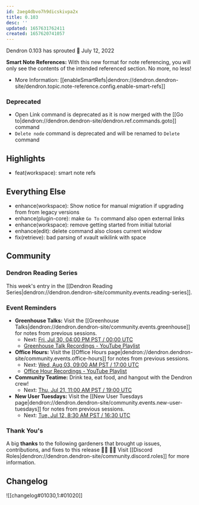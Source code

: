 ```yaml
---
id: 2aeg4dbvo7h9dicskivpa2x
title: 0.103
desc: ''
updated: 1657631762411
created: 1657620741057
---
```


Dendron 0.103 has sprouted  🌱
July 12, 2022


**Smart Note References:** With this new format for note referencing, you will only see the contents of the intended referenced section. No more, no less! 
- More Information: [[enableSmartRefs|dendron://dendron.dendron-site/dendron.topic.note-reference.config.enable-smart-refs]]

### Deprecated
- Open Link command is deprecated as it is now merged with the [[Go to|dendron://dendron.dendron-site/dendron.ref.commands.goto]] command
- `Delete node` command is deprecated and will be renamed to `Delete` command

## Highlights
- feat(workspace): smart note refs

## Everything Else
- enhance(workspace): Show notice for manual migration if upgrading from from legacy versions
- enhance(plugin-core): make `Go To` command also open external links
- enhance(workspace): remove getting started from initial tutorial
- enhance(edit): delete command also closes current window
- fix(retrieve): bad parsing of xvault wikilink with space

## Community

### Dendron Reading Series

This week's entry in the [[Dendron Reading Series|dendron://dendron.dendron-site/community.events.reading-series]].

### Event Reminders

- **Greenhouse Talks:** Visit the [[Greenhouse Talks|dendron://dendron.dendron-site/community.events.greenhouse]] for notes from previous sessions.
    - Next: [Fri, Jul 30, 04:00 PM PST / 00:00 UTC](https://link.dendron.so/luma)
    - [Greenhouse Talk Recordings - YouTube Playlist](https://link.dendron.so/greenhouse)
- **Office Hours:** Visit the [[Office Hours page|dendron://dendron.dendron-site/community.events.office-hours]] for notes from previous sessions.
    - Next: [Wed, Aug 03, 09:00 AM PST / 17:00 UTC](https://link.dendron.so/luma)
    - [Office Hour Recordings - YouTube Playlist](https://link.dendron.so/6yPa)
- **Community Teatime:** Drink tea, eat food, and hangout with the Dendron crew!
    - Next: [Thu, Jul 21, 11:00 AM PST / 19:00 UTC](https://link.dendron.so/luma)
- **New User Tuesdays:** Visit the [[New User Tuesdays page|dendron://dendron.dendron-site/community.events.new-user-tuesdays]] for notes from previous sessions.
    - Next: [Tue, Jul 12, 8:30 AM PST / 16:30 UTC](https://link.dendron.so/luma)

### Thank You's

A big **thanks** to the following gardeners that brought up issues, contributions, and fixes to this release :man_farmer: :woman_farmer: 
Visit [[Discord Roles|dendron://dendron.dendron-site/community.discord.roles]] for more information.

## Changelog
![[changelog#01030,1:#01020]]
